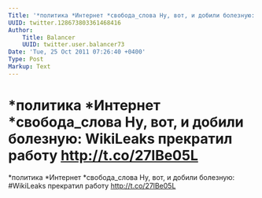 ```yaml
---
Title: '*политика *Интернет *свобода_слова Ну, вот, и добили болезную: WikiLeaks прекратил работу http://t.co/27lBe05L'
UUID: twitter.128673803361468416
Author:
    Title: Balancer
    UUID: twitter.user.balancer73
Date: 'Tue, 25 Oct 2011 07:26:40 +0400'
Type: Post
Markup: Text
---
```


# *политика *Интернет *свобода_слова Ну, вот, и добили болезную: WikiLeaks прекратил работу http://t.co/27lBe05L

*политика *Интернет *свобода_слова
Ну, вот, и добили болезную:
#WikiLeaks прекратил работу
http://t.co/27lBe05L
